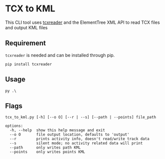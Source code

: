 # TCX to KML
This CLI tool uses [tcxreader](https://github.com/alenrajsp/tcxreader) and the ElementTree XML API to read TCX files and output KML files


## Requirement
`tcxreader` is needed and can be installed through pip.
~~~
pip install tcxreader
~~~

## Usage
~~~
py .\
~~~



## Flags
~~~
tcx_to_kml.py [-h] [--o O] [--r | --s] [--path | --points] file_path

options:
  -h, --help  show this help message and exit
  --o O       file output location, defaults to 'output'
  --r         prints activity info, doesn't read/write track data
  --s         silent mode; no activity related data will print
  --path      only writes path KML
  --points    only writes points KML
~~~
